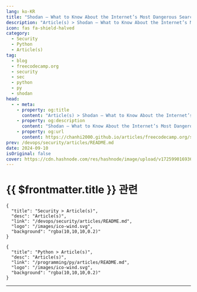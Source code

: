 ```yaml
---
lang: ko-KR
title: "Shodan – What to Know About the Internet’s Most Dangerous Search Engine"
description: "Article(s) > Shodan – What to Know About the Internet’s Most Dangerous Search Engine"
icon: fas fa-shield-halved
category: 
  - Security
  - Python
  - Article(s)
tag: 
  - blog
  - freecodecamp.org
  - security
  - sec
  - python
  - py
  - shodan
head:
  - - meta:
    - property: og:title
      content: "Article(s) > Shodan – What to Know About the Internet’s Most Dangerous Search Engine"
    - property: og:description
      content: "Shodan – What to Know About the Internet’s Most Dangerous Search Engine"
    - property: og:url
      content: https://chanhi2000.github.io/articles/freecodecamp.org/shodan-what-to-know-about-the-internets-most-dangerous-search-engine.html
prev: /devops/security/articles/README.md
date: 2024-09-10
isOriginal: false
cover: https://cdn.hashnode.com/res/hashnode/image/upload/v1725990169364/3181020e-abd0-4943-a461-830c2a416035.png
---
```


# {{ $frontmatter.title }} 관련

```component VPCard
{
  "title": "Security > Article(s)",
  "desc": "Article(s)",
  "link": "/devops/security/articles/README.md",
  "logo": "/images/ico-wind.svg",
  "background": "rgba(10,10,10,0.2)"
}
```

```component VPCard
{
  "title": "Python > Article(s)",
  "desc": "Article(s)",
  "link": "/programming/py/articles/README.md",
  "logo": "/images/ico-wind.svg",
  "background": "rgba(10,10,10,0.2)"
}
```

---

<SiteInfo
  name="Shodan – What to Know About the Internet’s Most Dangerous Search Engine"
  desc="Shodan is a search engine that discovers devices connected to the internet. In this article, we’ll look at why it’s both a valuable tool and a potential threat. When you hear the term “search engine,” your mind likely jumps to Google, Bing, or Yahoo..."
  url="https://freecodecamp.org/news/shodan-what-to-know-about-the-internets-most-dangerous-search-engine/"
  logo="https://cdn.freecodecamp.org/universal/favicons/favicon.ico"
  preview="https://cdn.hashnode.com/res/hashnode/image/upload/v1725990169364/3181020e-abd0-4943-a461-830c2a416035.png"/>

<!-- TODO: 작성-->

<!-- 
Shodan is a search engine that discovers devices connected to the internet. In this article, we’ll look at why it’s both a valuable tool and a potential threat.

When you hear the term “search engine,” your mind likely jumps to Google, Bing, or Yahoo. These platforms are familiar to most of us, helping us find websites, images, and news.

But there’s another search engine out there, one that most people have never heard of. And it’s a lot more powerful and dangerous. It’s called <a href="https://www.shodan.io/">Shodan</a>.

Shodan is a database of online devices, many of which are not meant to be public. The scary thing about Shodan is that it can have one of your devices, too.

Let’s look at what Shodan is, how it works, and why it’s both a valuable tool and a potential threat.

### -what-is-shodan">What is Shodan?

Shodan is a search engine that discovers devices connected to the internet. This includes everything from simple webcams and routers to complex industrial control systems.

Traditional search engines index websites. Shodan scans the internet for devices and lists them based on their IP addresses, open ports, and other publicly available data.

Shodan works by scanning the internet using specific protocols to identify connected devices. It collects all information about the device.

These include IP addresses, open ports, and even the software versions in use. This data is then made searchable by allowing users to query the database. You can look for specific types of devices or vulnerabilities using Shodan’s UI or the CLI tool.

Let’s look at how you can use Shodan both via the web interface and the command line.

### -how-to-use-the-shodan-web-interface">How to Use the Shodan Web Interface

Go to <a href="https://www.shodan.io">shodan.io</a> and create an account. While some searches are possible without an account, you’ll need to log in to access most features. 

Also, you will need a premium account to find most devices, and the results of the free plan are very limited.

<img src="https://cdn-images-1.medium.com/max/1600/1*aPocvl3SmA9HSCw-hiEITg.png" alt="Shodan Home Page" width="1600" height="786" loading="lazy">

On the homepage, you will see a simple search bar. You can type in general queries like “default password” or “webcam” to see what Shodan can find.

For example, typing “default password” will list devices with default settings. They are vulnerable to unauthorized access.

Shodan also allows you to filter results with specific parameters. For example:

- **Search for specific devices**: If you’re looking for webcams, you might type “webcam country:US”. This query will return webcams located in the United States.
<li>**Search by IP address:** To see details about a specific IP, type the IP address into the search bar.
<li>**Search by port:** To find devices with a specific port open, use a query like “port:22”. This will find devices with SSH (port 22) exposed to the Internet.

After executing a search, Shodan will present a list of matching devices. Each result includes the IP address, open ports, and the software on the device.

For example, a search for “port:22” might find SSH servers and their configuration details.

<img src="https://cdn-images-1.medium.com/max/1600/1*dQ9aYtNI0ZklPcqXFPhoCw.png" alt="Shodan search results" width="1600" height="830" loading="lazy">

### -how-to-use-the-shodan-command-line-interface-cli">How to Use the Shodan Command-Line Interface (CLI)

For advanced users, Shodan provides a command-line interface (CLI). It lets you search and automate tasks.

**Note: API usage may be limited based on your account and you might have to pay to use it.**

Before you can use the CLI, you will need to install it. You can do this using Python’s package manager, pip. Open your terminal and type the following.

<pre class="language-plaintext" tabindex="0"><code class="language-plaintext">pip install shodan
```

Once installed, you can see if it works by trying the help command. 

<pre class="language-plaintext" tabindex="0"><code class="language-plaintext">shodan -h
```

<img src="https://cdn-images-1.medium.com/max/1600/1*j-AeWDwmtsLvczJEj1U2yQ.png" alt="Shodan help" width="1306" height="842" loading="lazy">

Now you have to add your Shodan CLI with your API key. You can find your API key on your <a href="https://account.shodan.io/">Shodan account page</a>. To set it up, use the following command:

<pre class="language-plaintext" tabindex="0"><code class="language-plaintext">shodan init YOUR_API_KEY
```

Now you can start searching. Here’s an example of a basic search:

<pre class="language-plaintext" tabindex="0"><code class="language-plaintext">shodan search "default password"
```

This command will return devices with “default password” in their banners. This often indicates poor security practices.

You can search for devices with specific characteristics as before:

<pre class="language-plaintext" tabindex="0"><code class="language-plaintext">shodan search "port:80 country:US"
```

This command finds web servers (port 80) located in the United States.

To get detailed information about a specific IP address, use this command:

<pre class="language-plaintext" tabindex="0"><code class="language-plaintext">shodan host 8.8.8.8
```

It will return all known data about the specified IP. This includes open ports and detected services.

To see more commands or debug CLI issues, <a href="https://help.shodan.io/command-line-interface/0-installation">here is the official documentation from Shodan</a>.

### -the-good-the-bad-and-the-dangerous">The Good, the Bad, and the Dangerous

Shodan is a double-edged sword. It’s a powerful tool for cybersecurity professionals. It also poses significant risks if used with bad intent.

Security teams use Shodan to find exposed devices within their networks. It allows them to patch vulnerabilities before someone can exploit them.

Researchers can track vulnerabilities or malware by monitoring devices on Shodan.

Unfortunately, Shodan can also be a hacker’s dream. Hackers can use Shodan to locate devices exposed to the Internet. These include webcams, servers, and even industrial control systems.

A worrying fact about Shodan is its ability to find industrial control systems. An Industrial Control System (ICS) controls and monitors industrial processes. It’s the “brain” behind machines in factories, power plants, and water treatment plants.

Shodan has found thousands of unsecured, internet-connected industrial control systems (ICS). In some cases, these systems had no password or used default credentials.

Shodan has also indexed thousands of security cameras, database servers, and IoT devices. These raise serious privacy and security concerns. All these can be easily exploited if not properly secured.

To protect your own devices, you must understand Shodan. You need to know how it works and what it can find.

So, how can you prevent Shodan from exposing your devices?

**1. Change Default Credentials**: Always change the default usernames and passwords on your devices.

2. **Use Strong Passwords**: Avoid weak passwords. Use a mix of letters, numbers, and symbols, and consider using a password manager.

3. **Disable Unnecessary Services**: If your device has services you don’t use, disable them. This reduces the number of potential vulnerabilities.

---

## -conclusion">Conclusion

Shodan is a powerful tool. It’s a reminder that any device connected to the internet is potentially exposed. It offers useful insights for cybersecurity experts but also an opportunity for cybercriminals.

Knowing what Shodan can do should make you take cybersecurity seriously. In a world where everything is connected, your security is only as strong as your weakest device. Stay informed, stay updated, and most importantly, stay safe.

*Join the* <a href="https://www.stealthsecurity.sh/">***Stealth Security newsletter***</a> *for more articles on offensive and defensive cybersecurity. To learn how to build a career in Cybersecurity, check out* <a href="https://book.stealthsecurity.sh/">***The Hacker's Handbook***</a>*.*

-->

